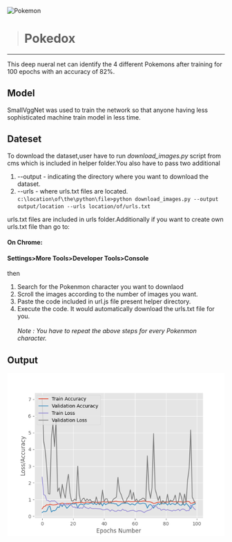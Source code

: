 ![Pokemon](https://www.pyimagesearch.com/wp-content/uploads/2018/04/cnn_keras_squirtle_result_01.png)


># Pokedox
***
This deep nueral net can identify the 4 different Pokemons after training for 100 epochs with an accuracy of 82%.

## Model 
SmallVggNet was used to train the network so that anyone having less sophisticated machine train model in less time.

## Dateset
To download the dataset,user have to run _download_images.py_ script from cms which is included in helper folder.You also have to pass two additional 
1) --output - indicating the directory where you want to download the dataset.
2) --urls - where urls.txt files are located. <br />
` c:\location\of\the\python\file>python download_images.py --output output/location --urls location/of/urls.txt `

urls.txt files are included in urls folder.Additionally if you want to create own urls.txt file than go to:
#### On Chrome: 
#### Settings>More Tools>Developer Tools>Console 
then 
1) Search for the Pokenmon character you want to downlaod 
2) Scroll the images according to the number of images you want.
3) Paste the code included in url.js file present helper directory.
4) Execute the code.
It would automatically download the urls.txt file for you. <br />  
_Note : You have to repeat the above steps for every Pokenmon character._

## Output
![Plot](https://github.com/suhaneshivam/Pokedox/blob/main/output/plot.png?raw=true)






